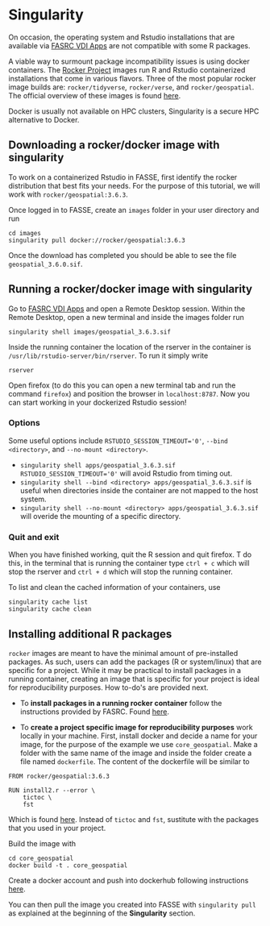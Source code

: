 # Singularity

On occasion, the operating system and Rstudio installations that are available via [FASRC VDI Apps](https://docs.rc.fas.harvard.edu/kb/vdi-apps/) are not compatible with some R packages. 

A viable way to surmount package incompatibility issues is using docker containers. The [Rocker Project](https://rocker-project.org/images/) images run R and Rstudio containerized installations that come in various flavors. Three of the most popular rocker image builds are: `rocker/tidyverse`, `rocker/verse`, and `rocker/geospatial`. The official overview of these images is found [here](https://rocker-project.org/images/versioned/rstudio.html#overview). 

Docker is usually not available on HPC clusters, Singularity is a secure HPC alternative to Docker.

## Downloading a rocker/docker image with singularity

To work on a containerized Rstudio in FASSE, first identify the rocker distribution that best fits your needs. For the purpose of this tutorial, we will work with `rocker/geospatial:3.6.3`.

Once logged in to FASSE, create an `images` folder in your user directory and run

```
cd images
singularity pull docker://rocker/geospatial:3.6.3
```

Once the download has completed you should be able to see the file `geospatial_3.6.0.sif`.

## Running a rocker/docker image with singularity

Go to [FASRC VDI Apps](https://docs.rc.fas.harvard.edu/kb/vdi-apps/) and open a Remote Desktop session. Within the Remote Desktop, open a new terminal and inside the images folder run  

```
singularity shell images/geospatial_3.6.3.sif
```

Inside the running container the location of the rserver in the container is `/usr/lib/rstudio-server/bin/rserver`. To run it simply write 

```
rserver
```

Open firefox (to do this you can open a new terminal tab and run the command `firefox`) and position the browser in `localhost:8787`. Now you can start working in your dockerized Rstudio session!

### Options

Some useful options include `RSTUDIO_SESSION_TIMEOUT='0'`, `--bind <directory>`, and `--no-mount <directory>`. 

* `singularity shell apps/geospatial_3.6.3.sif RSTUDIO_SESSION_TIMEOUT='0'` will avoid Rstudio from timing out.
* `singularity shell --bind <directory> apps/geospatial_3.6.3.sif` is useful when directories inside the container are not mapped to the host system. 
* `singularity shell --no-mount <directory> apps/geospatial_3.6.3.sif` will overide the mounting of a specific directory.

### Quit and exit

When you have finished working, quit the R session and quit firefox. T do this, in the terminal that is running the container type `ctrl + c` which will stop the rserver and `ctrl + d` which will stop the running container.

To list and clean the cached information of your containers, use

```
singularity cache list
singularity cache clean
```

## Installing additional R packages

`rocker` images are meant to have the minimal amount of pre-installed packages. As such, users can add the packages (R or system/linux) that are specific for a project. While it may be practical to install packages in a running container, creating an image that is specific for your project is ideal for reproducibility purposes. How to-do's are provided next.

* To **install packages in a running rocker container** follow the instructions provided by FASRC. Found [here](https://docs.rc.fas.harvard.edu/kb/r-packages-with-singularity/).

* To **create a project specific image for reproducibility purposes** work locally in your machine. First, install docker and decide a name for your image, for the purpose of the example we use `core_geospatial`. Make a folder with the same name of the image and inside the folder create a file named `dockerfile`. The content of the dockerfile will be similar to 
```
FROM rocker/geospatial:3.6.3

RUN install2.r --error \
    tictoc \
    fst
```

Which is found [here](https://github.com/audiracmichelle/images/tree/main/core_geospatial). Instead of `tictoc` and `fst`, sustitute with the packages that you used in your project. 

Build the image with

```
cd core_geospatial
docker build -t . core_geospatial
```

Create a docker account and push into dockerhub following instructions [here](https://docs.docker.com/docker-hub/repos/#pushing-a-docker-container-image-to-docker-hub).

You can then pull the image you created into FASSE with `singularity pull` as explained at the beginning of the **Singularity** section.
